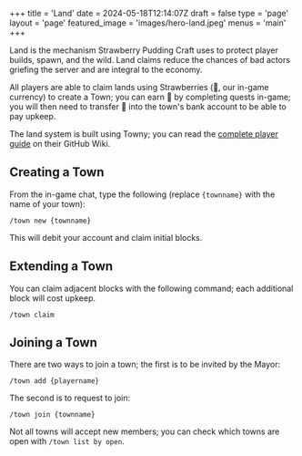 +++
title = 'Land'
date = 2024-05-18T12:14:07Z
draft = false
type = 'page'
layout = 'page'
featured_image = 'images/hero-land.jpeg'
menus = 'main'
+++

Land is the mechanism Strawberry Pudding Craft uses to protect player builds, spawn, and the wild. Land claims reduce the chances of bad actors griefing the server and are integral to the economy.

All players are able to claim lands using Strawberries (🍓, our in-game currency) to create a Town; you can earn 🍓 by completing quests in-game; you will then need to transfer 🍓 into the town's bank account to be able to pay upkeep.

The land system is built using Towny; you can read the [complete player guide](https://github.com/TownyAdvanced/Towny/wiki/How-Towny-Works) on their GitHub Wiki.

## Creating a Town

From the in-game chat, type the following (replace `{townname}` with the name of your town):

```
/town new {townname}
```

This will debit your account and claim initial blocks.

## Extending a Town

You can claim adjacent blocks with the following command; each additional block will cost upkeep.

```
/town claim
```

## Joining a Town

There are two ways to join a town; the first is to be invited by the Mayor:

```
/town add {playername}
```

The second is to request to join:

```
/town join {townname}
```

Not all towns will accept new members; you can check which towns are open with `/town list by open`.

